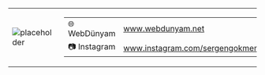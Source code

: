 <p align="center">
  <table>
    <tr>
      <td width="600px">
        <img src="https://placehold.it/600x300" alt="placeholder">
      </td>
      <td width="600px">
        <table>
          <tr>
            <td>🌐 WebDünyam</td>
            <td><a href="http://www.WebDunyam.NET">www.webdunyam.net</a></td>
          </tr>
          <tr>
            <td>📷 Instagram</td>
            <td><a href="http://www.instagram.com/yourusername">www.instagram.com/sergengokmen22</a></td>
          </tr>
        </table>
      </td>
      <td width="600px">
        <img src="https://placehold.it/600x300" alt="placeholder">
      </td>
    </tr>
  </table>
</p>
